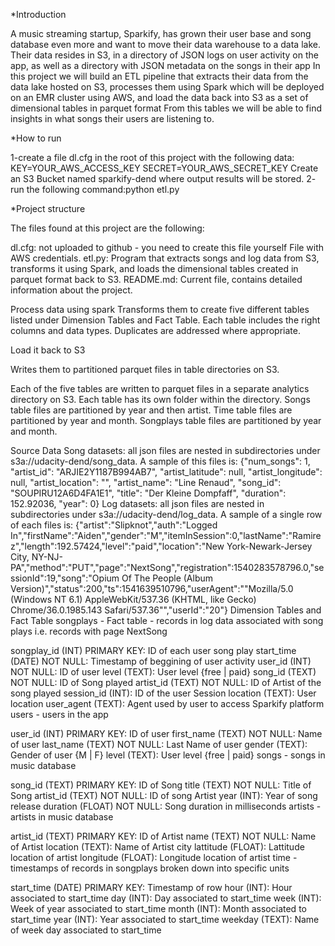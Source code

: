 *Introduction

A music streaming startup, Sparkify, has grown their user base and song database even more and want to move their data warehouse to a data lake. Their data resides in S3, in a directory of JSON logs on user activity on the app, as well as a directory with JSON metadata on the songs in their app In this project we will build an ETL pipeline that extracts their data from the data lake hosted on S3, processes them using Spark which will be deployed on an EMR cluster using AWS, and load the data back into S3 as a set of dimensional tables in parquet format From this tables we will be able to find insights in what songs their users are listening to.

*How to run

1-create a file dl.cfg in the root of this project with the following data:
    KEY=YOUR_AWS_ACCESS_KEY
    SECRET=YOUR_AWS_SECRET_KEY
    Create an S3 Bucket named sparkify-dend where output results will be stored.
2- run the following command:python etl.py

*Project structure

The files found at this project are the following:

dl.cfg: not uploaded to github - you need to create this file yourself File with AWS credentials.
etl.py: Program that extracts songs and log data from S3, transforms it using Spark, and loads the dimensional tables created in parquet format back to S3.
README.md: Current file, contains detailed information about the project.


Process data using spark
Transforms them to create five different tables listed under Dimension Tables and Fact Table. Each table includes the right columns and data types. Duplicates are addressed where appropriate.

Load it back to S3

Writes them to partitioned parquet files in table directories on S3.

Each of the five tables are written to parquet files in a separate analytics directory on S3. Each table has its own folder within the directory. Songs table files are partitioned by year and then artist. Time table files are partitioned by year and month. Songplays table files are partitioned by year and month.

Source Data
Song datasets: all json files are nested in subdirectories under s3a://udacity-dend/song_data. A sample of this files is:
{"num_songs": 1, "artist_id": "ARJIE2Y1187B994AB7", "artist_latitude": null, "artist_longitude": null, "artist_location": "", "artist_name": "Line Renaud", "song_id": "SOUPIRU12A6D4FA1E1", "title": "Der Kleine Dompfaff", "duration": 152.92036, "year": 0}
Log datasets: all json files are nested in subdirectories under s3a://udacity-dend/log_data. A sample of a single row of each files is:
{"artist":"Slipknot","auth":"Logged In","firstName":"Aiden","gender":"M","itemInSession":0,"lastName":"Ramirez","length":192.57424,"level":"paid","location":"New York-Newark-Jersey City, NY-NJ-PA","method":"PUT","page":"NextSong","registration":1540283578796.0,"sessionId":19,"song":"Opium Of The People (Album Version)","status":200,"ts":1541639510796,"userAgent":"\"Mozilla\/5.0 (Windows NT 6.1) AppleWebKit\/537.36 (KHTML, like Gecko) Chrome\/36.0.1985.143 Safari\/537.36\"","userId":"20"}
Dimension Tables and Fact Table
songplays - Fact table - records in log data associated with song plays i.e. records with page NextSong

songplay_id (INT) PRIMARY KEY: ID of each user song play
start_time (DATE) NOT NULL: Timestamp of beggining of user activity
user_id (INT) NOT NULL: ID of user
level (TEXT): User level {free | paid}
song_id (TEXT) NOT NULL: ID of Song played
artist_id (TEXT) NOT NULL: ID of Artist of the song played
session_id (INT): ID of the user Session
location (TEXT): User location
user_agent (TEXT): Agent used by user to access Sparkify platform
users - users in the app

user_id (INT) PRIMARY KEY: ID of user
first_name (TEXT) NOT NULL: Name of user
last_name (TEXT) NOT NULL: Last Name of user
gender (TEXT): Gender of user {M | F}
level (TEXT): User level {free | paid}
songs - songs in music database

song_id (TEXT) PRIMARY KEY: ID of Song
title (TEXT) NOT NULL: Title of Song
artist_id (TEXT) NOT NULL: ID of song Artist
year (INT): Year of song release
duration (FLOAT) NOT NULL: Song duration in milliseconds
artists - artists in music database

artist_id (TEXT) PRIMARY KEY: ID of Artist
name (TEXT) NOT NULL: Name of Artist
location (TEXT): Name of Artist city
lattitude (FLOAT): Lattitude location of artist
longitude (FLOAT): Longitude location of artist
time - timestamps of records in songplays broken down into specific units

start_time (DATE) PRIMARY KEY: Timestamp of row
hour (INT): Hour associated to start_time
day (INT): Day associated to start_time
week (INT): Week of year associated to start_time
month (INT): Month associated to start_time
year (INT): Year associated to start_time
weekday (TEXT): Name of week day associated to start_time
